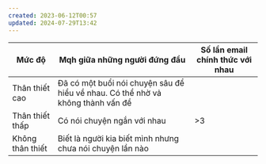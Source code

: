 ```yaml
---
created: 2023-06-12T00:57
updated: 2024-07-29T13:42
---
```

| Mức độ           | Mqh giữa những người đứng đầu                                                   | Số lần email chính thức với nhau |
| ---------------- | ------------------------------------------------------------------------------- | -------------------------------- |
| Thân thiết cao   | Đã có một buổi nói chuyện sâu để hiểu về nhau. Có thể nhờ vả không thành vấn đề |                                  |
| Thân thiết thấp  | Có nói chuyện ngắn với nhau                                                     | >3                               |
| Không thân thiết | Biết là người kia biết mình nhưng chưa nói chuyện lần nào                       |                                  |
